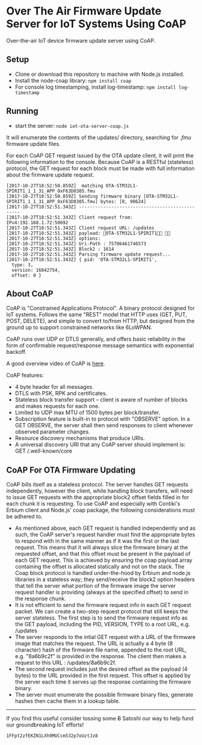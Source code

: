 # Over The Air Firmware Update Server for IoT Systems Using CoAP

Over-the-air IoT device firmware update server using CoAP.

## Setup

 - Clone or download this repository to machine with Node.js installed.
 - Install the node-coap library: `npm install coap`
 - For console log timestamping, install log-timestamp: `npm install log-timestamp`
 
## Running
 
 - start the server: `node iot-ota-server-coap.js`
 
It will enumerate the contents of the updates/ directory, searching for *.fmu* firmware update files.
 
For each CoAP GET request issued by the OTA update client, it will print the following information to the console.
Because CoAP is a RESTful (stateless) protocol, the GET request for each block must be made with full information about the firmware update request.

```
[2017-10-27T18:52:50.859Z]  matching OTA-STM32L1-SPIRIT1_1_1_31_APP_0xF63D0305.fmu
[2017-10-27T18:52:50.859Z] Sending firmware binary [OTA-STM32L1-SPIRIT1_1_1_31_APP_0xF63D0305.fmu] bytes: [0, 90624]
[2017-10-27T18:52:51.343Z] ------------------------------------------------
[2017-10-27T18:52:51.343Z] Client request from: IPv4:192.168.1.72:50692
[2017-10-27T18:52:51.343Z] Client request URL: /updates
[2017-10-27T18:52:51.343Z] payload: OTA-STM32L1-SPIRIT1 
[2017-10-27T18:52:51.343Z] options:
[2017-10-27T18:52:51.343Z] Uri-Path : 75706461746573
[2017-10-27T18:52:51.343Z] Block2 : 1614
[2017-10-27T18:52:51.343Z] Parsing firmware update request...
[2017-10-27T18:52:51.343Z] { pid: 'OTA-STM32L1-SPIRIT1',
  type: 3,
  version: 16842754,
  offset: 0 }
```

## About CoAP

CoAP is "Constrained Applications Protocol".  A binary protocol designed for IoT systems.  Follows the same "REST" model that HTTP uses (GET, PUT, POST, DELETE), and simple to convert to/from HTTP, but designed from the ground up to support constrained networks like 6LoWPAN. 

CoAP runs over UDP or DTLS generally, and offers basic reliability in the form of confirmable request/response message semantics with exponential backoff. 

A good overview video of CoAP is [here](https://www.youtube.com/watch?v=4bSr5x5gKvA). 

CoAP features: 
* 4 byte header for all messages. 
* DTLS with PSK, RPK and certificates. 
* Stateless block transfer support – client is aware of number of blocks and makes requests for each one. 
* Limited to UDP max MTU of 1500 bytes per block/transfer. 
* Subscription feature is built-in to protocol with "OBSERVE" option.  In a GET OBSERVE, the server shall then send responses to client whenever observed parameter changes. 
* Resource discovery mechanisms that produce URIs. 
* A universal discovery URI that any CoAP server should implement is: GET /.well-known/core 

## CoAP For OTA Firmware Updating 
 
CoAP bills itself as a stateless protocol.  The server handles GET requests independently, however the client, while handling block transfers, will need to issue GET requests with the appropriate block2 offset fields filled in for each chunk it is requesting.  To use CoAP and especially with Contiki's Erbium client and Node.js' coap package, the following considerations must be adhered to.

* As mentioned above, each GET request is handled independently and as such, the CoAP server's request handler must find the appropriate bytes to respond with in the same manner as if it was the first or the last request.  This means that it will always slice the firmware binary at the requested offset, and that this offset must be present in the payload of each GET request. This is achieved by ensuring the coap payload array containing the offset is allocated statically and not on the stack.  The Coap block protocol is handled under-the-hood by Erbium and node.js libraries in a stateless way; they send/receive the block2 option headers that tell the server what portion of the firmware image the server request handler is providing (always at the specified offset) to send in the response chunk. 
* It is not efficient to send the firmware request info in each GET request packet.  We can create a two-step request protocol that still keeps the server stateless.  The first step is to send the firmware request info as the GET payload, including the PID, VERSION, TYPE to a root URL, e.g. /updates 
* The server responds to the intial GET request with a URL of the firmware image that matches the request.  The URL is actually a 4 byte (8 character) hash of the firmware file name, appended to the root URL, e.g. "8a6b9c2f" is provided in the response.  The client then makes a request to this URL : /updates/8a6b9c2f. 
* The second request includes just the desired offset as the payload (4 bytes) to the URL provided in the first request.  This offset is applied by the server each time it serves up the response containing the firmware binary. 
* The server must enumerate the possible firmware binary files, generate hashes then cache them in a lookup table. 

***

If you find this useful consider tossing some &#579; Satoshi our way to help fund our groundbreaking IoT efforts!

`1FFpt2zfEKZN1LXh9MUCcm532p7oUztJz8`

